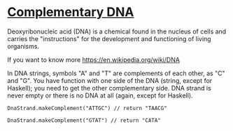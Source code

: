 # [Complementary DNA](https://www.codewars.com/kata/complementary-dna "https://www.codewars.com/kata/554e4a2f232cdd87d9000038")

Deoxyribonucleic acid (DNA) is a chemical found in the nucleus of cells and carries the "instructions" for the development and functioning of living organisms.

If you want to know more https://en.wikipedia.org/wiki/DNA

In DNA strings, symbols "A" and "T" are complements of each other, as "C" and "G". 
You have function with one side of the DNA (string, except for Haskell); you need to get the other complementary side. DNA strand is never empty or there is no DNA at all (again, except for Haskell).

```
DnaStrand.makeComplement("ATTGC") // return "TAACG"

DnaStrand.makeComplement("GTAT") // return "CATA"
```